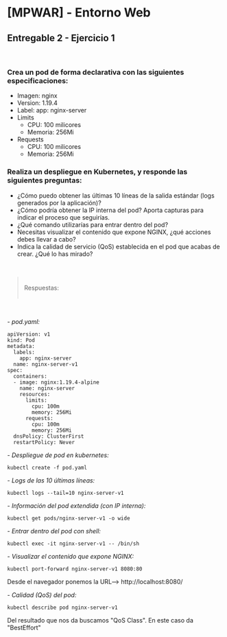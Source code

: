 # [MPWAR] - Entorno Web
## Entregable 2 - Ejercicio 1

<br>

### Crea un pod de forma declarativa con las siguientes especificaciones:

- Imagen: nginx
- Version: 1.19.4
- Label: app: nginx-server
- Limits
    - CPU: 100 milicores
    - Memoria: 256Mi
- Requests
    - CPU: 100 milicores
    - Memoria: 256Mi

### Realiza un despliegue en Kubernetes, y responde las siguientes preguntas:

- ¿Cómo puedo obtener las últimas 10 líneas de la salida estándar (logs
generados por la aplicación)?
- ¿Cómo podría obtener la IP interna del pod? Aporta capturas para indicar
el proceso que seguirías.
- ¿Qué comando utilizarías para entrar dentro del pod?
- Necesitas visualizar el contenido que expone NGINX, ¿qué acciones
debes llevar a cabo?
- Indica la calidad de servicio (QoS) establecida en el pod que acabas de
crear. ¿Qué lo has mirado?

<br>

> <br>
> Respuestas:
> <br>
> <br>

<br>

_- pod.yaml:_

```
apiVersion: v1
kind: Pod
metadata:
  labels:
    app: nginx-server
  name: nginx-server-v1
spec:
  containers:
  - image: nginx:1.19.4-alpine
    name: nginx-server
    resources:
      limits:
        cpu: 100m
        memory: 256Mi
      requests:
        cpu: 100m
        memory: 256Mi
  dnsPolicy: ClusterFirst
  restartPolicy: Never
```

_- Despliegue de pod en kubernetes:_

```
kubectl create -f pod.yaml
```

_- Logs de las 10 últimas líneas:_

```
kubectl logs --tail=10 nginx-server-v1
```

_- Información del pod extendida (con IP interna):_

```
kubectl get pods/nginx-server-v1 -o wide
```

_- Entrar dentro del pod con shell:_

```
kubectl exec -it nginx-server-v1 -- /bin/sh
```

_- Visualizar el contenido que expone NGINX:_

```
kubectl port-forward nginx-server-v1 8080:80
```
Desde el navegador ponemos la URL--> http://localhost:8080/

_- Calidad (QoS) del pod:_

```
kubectl describe pod nginx-server-v1
```
Del resultado que nos da buscamos "QoS Class". En este caso da "BestEffort"
